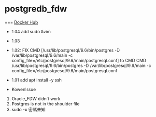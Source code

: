 # postgredb_fdw
===
[Docker Hub](https://hub.docker.com/r/zsfang/postgredb_fdw/)
* 1.04 add sudo &vim
* 1.03

* 1.02: FIX CMD [/usr/lib/postgresql/9.6/bin/postgres -D /var/lib/postgresql/9.6/main -c config_file=/etc/postgresql/9.6/main/postgresql.conf] to CMD CMD /usr/lib/postgresql/9.6/bin/postgres -D /var/lib/postgresql/9.6/main -c config_file=/etc/postgresql/9.6/main/postgresql.conf

* 1.01 add apt install -y ssh

* KowenIssue
1. Oracle_FDW didn't work
2. Postgres is not in the shoulder file
3. sudo -u 密碼未知

